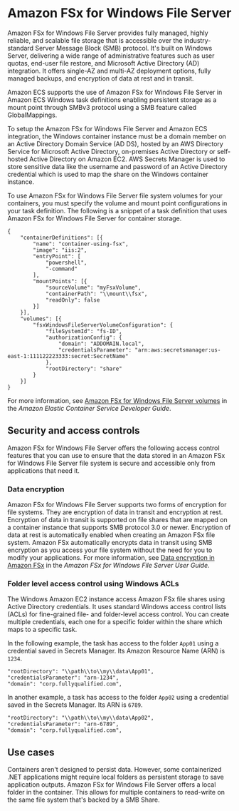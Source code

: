 # Amazon FSx for Windows File Server<a name="storage-fsx"></a>

Amazon FSx for Windows File Server provides fully managed, highly reliable, and scalable file storage that is accessible over the industry\-standard Server Message Block \(SMB\) protocol\. It's built on Windows Server, delivering a wide range of administrative features such as user quotas, end\-user file restore, and Microsoft Active Directory \(AD\) integration\. It offers single\-AZ and multi\-AZ deployment options, fully managed backups, and encryption of data at rest and in transit\.

Amazon ECS supports the use of Amazon FSx for Windows File Server in Amazon ECS Windows task definitions enabling persistent storage as a mount point through SMBv3 protocol using a SMB feature called GlobalMappings\.

To setup the Amazon FSx for Windows File Server and Amazon ECS integration, the Windows container instance must be a domain member on an Active Directory Domain Service \(AD DS\), hosted by an AWS Directory Service for Microsoft Active Directory, on\-premises Active Directory or self\-hosted Active Directory on Amazon EC2\. AWS Secrets Manager is used to store sensitive data like the username and password of an Active Directory credential which is used to map the share on the Windows container instance\.

To use Amazon FSx for Windows File Server file system volumes for your containers, you must specify the volume and mount point configurations in your task definition\. The following is a snippet of a task definition that uses Amazon FSx for Windows File Server for container storage\.

```
{
	"containerDefinitions": [{
		"name": "container-using-fsx",
		"image": "iis:2",
		"entryPoint": [
			"powershell",
			"-command"
		],
		"mountPoints": [{
			"sourceVolume": "myFsxVolume",
			"containerPath": "\\mount\\fsx",
			"readOnly": false
		}]
	}],
	"volumes": [{
		"fsxWindowsFileServerVolumeConfiguration": {
			"fileSystemId": "fs-ID",
			"authorizationConfig": {
				"domain": "ADDOMAIN.local",
				"credentialsParameter": "arn:aws:secretsmanager:us-east-1:111122223333:secret:SecretName"
			},
			"rootDirectory": "share"
		}
	}]
}
```

For more information, see [Amazon FSx for Windows File Server volumes](https://docs.aws.amazon.com/AmazonECS/latest/developerguide/wfsx-volumes.html) in the *Amazon Elastic Container Service Developer Guide*\.

## Security and access controls<a name="storage-fsx-security"></a>

Amazon FSx for Windows File Server offers the following access control features that you can use to ensure that the data stored in an Amazon FSx for Windows File Server file system is secure and accessible only from applications that need it\.

### Data encryption<a name="storage-fsx-security-encryption"></a>

Amazon FSx for Windows File Server supports two forms of encryption for file systems\. They are encryption of data in transit and encryption at rest\. Encryption of data in transit is supported on file shares that are mapped on a container instance that supports SMB protocol 3\.0 or newer\. Encryption of data at rest is automatically enabled when creating an Amazon FSx file system\. Amazon FSx automatically encrypts data in transit using SMB encryption as you access your file system without the need for you to modify your applications\. For more information, see [Data encryption in Amazon FSx](https://docs.aws.amazon.com/fsx/latest/WindowsGuide/encryption.html) in the *Amazon FSx for Windows File Server User Guide*\.

### Folder level access control using Windows ACLs<a name="storage-fsx-security-access"></a>

The Windows Amazon EC2 instance access Amazon FSx file shares using Active Directory credentials\. It uses standard Windows access control lists \(ACLs\) for fine\-grained file\- and folder\-level access control\. You can create multiple credentials, each one for a specific folder within the share which maps to a specific task\.

In the following example, the task has access to the folder `App01` using a credential saved in Secrets Manager\. Its Amazon Resource Name \(ARN\) is `1234`\.

```
"rootDirectory": "\\path\\to\\my\\data\App01",
"credentialsParameter": "arn-1234",
"domain": "corp.fullyqualified.com",
```

In another example, a task has access to the folder `App02` using a credential saved in the Secrets Manager\. Its ARN is `6789`\.

```
"rootDirectory": "\\path\\to\\my\\data\App02",
"credentialsParameter": "arn-6789",
"domain": "corp.fullyqualified.com",
```

## Use cases<a name="storage-fsx-usecase"></a>

Containers aren't designed to persist data\. However, some containerized \.NET applications might require local folders as persistent storage to save application outputs\. Amazon FSx for Windows File Server offers a local folder in the container\. This allows for multiple containers to read\-write on the same file system that's backed by a SMB Share\.